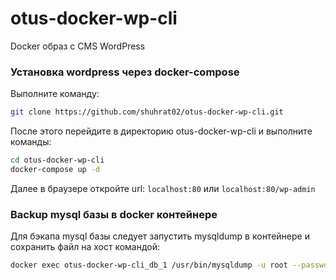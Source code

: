 # otus-docker-wp-cli
Docker образ с CMS WordPress

### Установка wordpress через docker-compose

Выполните команду:
```bash
git clone https://github.com/shuhrat02/otus-docker-wp-cli.git
```

После этого перейдите в директорию otus-docker-wp-cli и выполните команды:
```bash
cd otus-docker-wp-cli
docker-compose up -d
```
Далее в браузере откройте url:
`localhost:80` 
или 
`localhost:80/wp-admin`

### Backup mysql базы в docker контейнере
Для бэкапа mysql базы следует запустить mysqldump в контейнере и сохранить файл на хост командой:
```bash
docker exec otus-docker-wp-cli_db_1 /usr/bin/mysqldump -u root --password=wordpress wordpress > wordpress_db_$(date +%d%m%y,%T).sql
```
